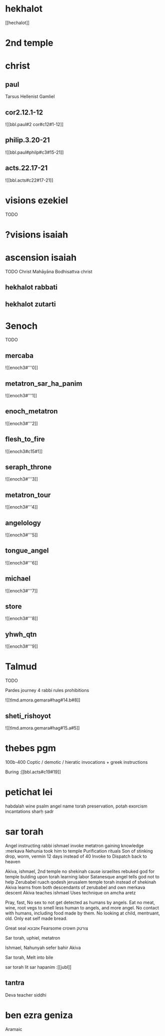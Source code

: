 
# hekhalot
[[hechalot]]
# 2nd temple
# christ
## paul
Tarsus
Hellenist
Gamliel
## cor2.12.1-12
![[bbl.paul#2 cor#c12#1-12]]

## philip.3.20-21
![[bbl.paul#philp#c3#15-21]]
## acts.22.17-21
![[bbl.acts#c22#17-21]]


# visions ezekiel
TODO
# ?visions isaiah
# ascension isaiah
TODO
Christ
Mahāyāna
Bodhisattva christ
## hekhalot rabbati
## hekhalot zutarti
# 3enoch
TODO
## mercaba
![[enoch3#'''0]]
## metatron_sar_ha_panim
![[enoch3#'''1]]
## enoch_metatron
![[enoch3#'''2]]
## flesh_to_fire
![[enoch3#c15#1]]
## seraph_throne
![[enoch3#'''3]]
## metatron_tour
![[enoch3#'''4]]

## angelology
![[enoch3#'''5]]
## tongue_angel
![[enoch3#'''6]]
## michael
![[enoch3#'''7]]
## store
![[enoch3#'''8]]
## yhwh_qtn
![[enoch3#'''9]]


# Talmud
TODO

Pardes journey 4 rabbi rules prohibitions

![[tlmd.amora.gemara#hag#14.b#8]]

## sheti_rishoyot
![[tlmd.amora.gemara#hag#15.a#5]]

# thebes pgm
100b-400 
Coptic / demotic / hieratic invocations + greek instructions

Buring
:[[bbl.acts#c19#19]]
# petichat lei
habdalah wine psalm angel name torah preservation, potah exorcism incantations
sharḥ ṣadr
# sar torah

Angel instructing 
rabbi ishmael invoke metatron gaining knowledge :merkava
Nehunia took him to temple 
Purification rituals 
Son of stinking drop, worm, vermin
12 days instead of 40
Invoke to Dispatch back to heaven 

Akiva, ishmael, 2nd temple no shekinah cause israelites rebuked god for temple bulding upon torah learning labor
Satanesque angel tells god not to help 
Zerubabel ruach qodesh jerusalem temple torah instead of shekinah
Akiva learns from both descendants of zerubabel and own merkava descent
Akiva teaches ishmael
Uses technique on amcha aretz

Pray, fast, No sex to not get detected as humans by angels. Eat no meat, wine, root vegs to smell less human to angels, and more angel. No contact with humans, including food made by them. No looking at child, mentruant, old. Only eat self made bread.

Great seal אזבונא
Fearsome crown  צורטק

Sar torah, uphiel, metatron


Ishmael,
Nahunyah sefer bahir
Akiva

Sar torah, 
Melt into bile


sar torah lit
sar hapanim
:[[jubl]]
## tantra
Deva teacher siddhi
# ben ezra geniza
Aramaic
